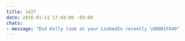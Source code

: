 ```yaml
---
title: id27
date: 2016-01-11 17:44:00 -08:00
chats:
- message: "Did Kelly look at your LinkedIn recently \U0001F440"
---
```


